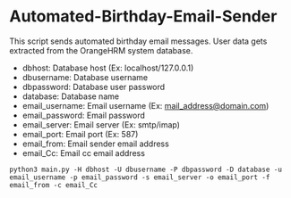# Automated-Birthday-Email-Sender
This script sends automated birthday email messages. User data gets extracted from the OrangeHRM system database.

- dbhost: Database host (Ex: localhost/127.0.0.1)
- dbusername: Database username
- dbpassword: Database user password
- database: Database name
- email_username: Email username (Ex: mail_address@domain.com)
- email_password: Email password
- email_server: Email server (Ex: smtp/imap)
- email_port: Email port (Ex: 587)
- email_from: Email sender email address
- email_Cc: Email cc email address

``python3 main.py -H dbhost -U dbusername -P dbpassword -D database -u email_username -p email_password -s email_server -o email_port -f email_from -c email_Cc``

